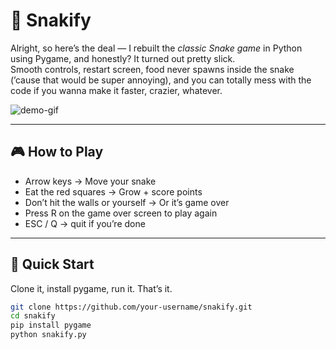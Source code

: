 # 🐍 Snakify  

Alright, so here’s the deal — I rebuilt the *classic Snake game* in Python using Pygame, and honestly? It turned out pretty slick.  
Smooth controls, restart screen, food never spawns inside the snake (’cause that would be super annoying), and you can totally mess with the code if you wanna make it faster, crazier, whatever.  

![demo-gif](demo.gif) <!-- Replace with your actual GIF -->

---

## 🎮 How to Play
- Arrow keys → Move your snake  
- Eat the red squares → Grow + score points  
- Don’t hit the walls or yourself → Or it’s game over  
- Press R on the game over screen to play again  
- ESC / Q → quit if you’re done

---

## 🚀 Quick Start
Clone it, install pygame, run it. That’s it.  

```bash
git clone https://github.com/your-username/snakify.git
cd snakify
pip install pygame
python snakify.py
